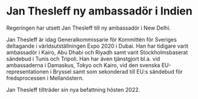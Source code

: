 # Jan Thesleff ny ambassadör i Indien

Regeringen har utsett Jan Thesleff till ny ambassadör i New Delhi.

Jan Thesleff är idag Generalkommissarie för Kommittén för Sveriges deltagande i världsutställningen Expo 2020 i Dubai. Han har tidigare varit ambassadör i Kairo, Abu Dhabi och Riyadh samt varit Stockholmsbaserat sändebud i Tunis och Tripoli. Han har även tjänstgjort bl.a. vid ambassaderna i Damaskus, Tokyo och Kairo, vid den svenska EU-representationen i Bryssel samt som sekonderad till EU:s sändebud för fredsprocessen i Mellanöstern.

Jan Thesleff tillträder sin nya befattning hösten 2022.
